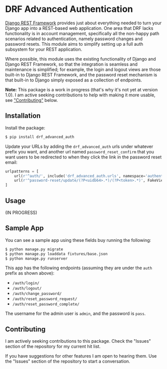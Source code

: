 # DRF Advanced Authentication

[Django REST Framework](https://www.django-rest-framework.org/) provides just about everything needed to turn your Django app into a REST-based web application. One area that DRF lacks functionality is in account management, specifically all the non-happy path scenarios related to authentication, namely password changes and password resets. This module aims to simplify setting up a full auth subsystem for your REST application.

Where possible, this module uses the existing functionality of Django and Django REST Framework, so that the integration is seamless and maintenance is simplified; for example, the login and logout views are those built-in to Django REST Framework, and the password reset mechanism is that built-in to Django simply exposed as a collection of endpoints.

**Note:** This package is a work in progress (that's why it's not yet at version 1.0). I am active seeking contributions to help with making it more usable, see ["Contributing"](#contributing) below.


## Installation

Install the package:

```bash
$ pip install drf_advanced_auth
```

Update your URLs by adding the `drf_advanced_auth` urls under whatever prefix you want, and another url named `password_reset_confirm` that you want users to be redirected to when they click the link in the password reset email:

```python
urlpatterns = [
    url(r'^auth/', include('drf_advanced_auth.urls', namespace='authentication')),
    url(r'^password-reset/update/(?P<uidb64>.*)/(?P<token>.*)', FakeView.as_view(), name='password_reset_confirm'),
]
```


## Usage

(IN PROGRESS)


## Sample App

You can see a sample app using these fields buy running the following:

```bash
$ python manage.py migrate
$ python manage.py loaddata fixtures/base.json
$ python manage.py runserver
```

This app has the following endpoints (assuming they are under the `auth` prefix as shown above):

* `/auth/login/`
* `/auth/logout/`
* `/auth/change_password/`
* `/auth/reset_password_request/`
* `/auth/reset_password_complete/`

The username for the admin user is `admin`, and the password is `pass`.


<a name="contributing"></a>
## Contributing

I am actively seeking contributions to this package. Check the "Issues" section of the repository for my current hit list.

If you have suggestions for other features I am open to hearing them. Use the "Issues" section of the repository to start a conversation.
